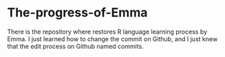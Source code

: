 # The-progress-of-Emma
There is the repository where restores R language learning process by Emma. 
I just learned how to change the commit on Github, and I just knew that the edit process on Github named commits.
